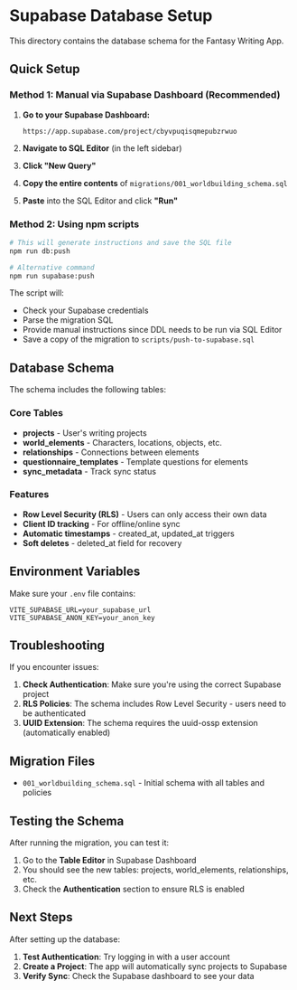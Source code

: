 # Supabase Database Setup

This directory contains the database schema for the Fantasy Writing App.

## Quick Setup

### Method 1: Manual via Supabase Dashboard (Recommended)

1. **Go to your Supabase Dashboard:**
   ```
   https://app.supabase.com/project/cbyvpuqisqmepubzrwuo
   ```

2. **Navigate to SQL Editor** (in the left sidebar)

3. **Click "New Query"**

4. **Copy the entire contents** of `migrations/001_worldbuilding_schema.sql`

5. **Paste** into the SQL Editor and click **"Run"**

### Method 2: Using npm scripts

```bash
# This will generate instructions and save the SQL file
npm run db:push

# Alternative command
npm run supabase:push
```

The script will:
- Check your Supabase credentials
- Parse the migration SQL
- Provide manual instructions since DDL needs to be run via SQL Editor
- Save a copy of the migration to `scripts/push-to-supabase.sql`

## Database Schema

The schema includes the following tables:

### Core Tables
- **projects** - User's writing projects
- **world_elements** - Characters, locations, objects, etc.
- **relationships** - Connections between elements
- **questionnaire_templates** - Template questions for elements
- **sync_metadata** - Track sync status

### Features
- **Row Level Security (RLS)** - Users can only access their own data
- **Client ID tracking** - For offline/online sync
- **Automatic timestamps** - created_at, updated_at triggers
- **Soft deletes** - deleted_at field for recovery

## Environment Variables

Make sure your `.env` file contains:
```env
VITE_SUPABASE_URL=your_supabase_url
VITE_SUPABASE_ANON_KEY=your_anon_key
```

## Troubleshooting

If you encounter issues:

1. **Check Authentication**: Make sure you're using the correct Supabase project
2. **RLS Policies**: The schema includes Row Level Security - users need to be authenticated
3. **UUID Extension**: The schema requires the uuid-ossp extension (automatically enabled)

## Migration Files

- `001_worldbuilding_schema.sql` - Initial schema with all tables and policies

## Testing the Schema

After running the migration, you can test it:

1. Go to the **Table Editor** in Supabase Dashboard
2. You should see the new tables: projects, world_elements, relationships, etc.
3. Check the **Authentication** section to ensure RLS is enabled

## Next Steps

After setting up the database:

1. **Test Authentication**: Try logging in with a user account
2. **Create a Project**: The app will automatically sync projects to Supabase
3. **Verify Sync**: Check the Supabase dashboard to see your data